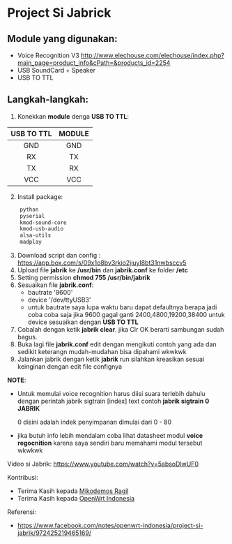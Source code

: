 # Project Si Jabrick

## Module yang digunakan:
- Voice Recognition V3 http://www.elechouse.com/elechouse/index.php?main_page=product_info&cPath=&products_id=2254
- USB SoundCard + Speaker
- USB TO TTL

## Langkah-langkah:
1. Konekkan **module** denga **USB TO TTL**:

| USB TO TTL    | MODULE        |
|:-------------:|:-------------:|
|GND	        	| GND		        |
|RX		          | TX		        |
|TX		          | RX		        |
|VCC 		        | VCC		        |

2. Install package:
```bash
    python
    pyserial
    kmod-sound-core
    kmod-usb-audio
    alsa-utils
    madplay
```

3. Download script dan config : https://app.box.com/s/09x1o8bv3rkio2jiuyl8bt31nwbsccv5
4. Upload file **jabrik** ke **/usr/bin** dan **jabrik.conf** ke folder **/etc**
5. Setting permission **chmod 755 /usr/bin/jabrik**
6. Sesuaikan file **jabrik.conf**:
	- bautrate '9600'
	- device '/dev/ttyUSB3'
	- untuk bautrate saya lupa waktu baru dapat defaultnya berapa jadi coba coba saja jika 9600 gagal ganti 2400,4800,19200,38400 untuk device sesuaikan dengan **USB TO TTL** 
7. Cobalah dengan ketik **jabrik clear**. jika Clr OK berarti sambungan sudah bagus.
8. Buka lagi file **jabrik.conf** edit dengan mengikuti contoh yang ada dan sedikit keterangn mudah-mudahan bisa dipahami wkwkwk
9. Jalankan jabrik dengan ketik **jabrik** run silahkan kreasikan sesuai keinginan dengan edit file confignya

**NOTE**:
- Untuk memulai voice recognition harus diisi suara terlebih dahulu dengan perintah jabrik sigtrain [index] text
  contoh **jabrik sigtrain 0 JABRIK**
  
  0 disini adalah indek penyimpanan dimulai dari 0 - 80

- jika butuh info lebih mendalam coba lihat datasheet modul **voice regocnition** karena saya sendiri baru memahami modul tersebut wkwkwk

Video si Jabrik: https://www.youtube.com/watch?v=5absoDlwUF0

Kontribusi: 
- Terima Kasih kepada [Mikodemos Ragil](https://www.facebook.com/mikodemos.ragil)
- Terima Kasih kepada [OpenWrt Indonesia](https://www.facebook.com/groups/openwrt)

Referensi:
- https://www.facebook.com/notes/openwrt-indonesia/project-si-jabrik/972425219465169/

